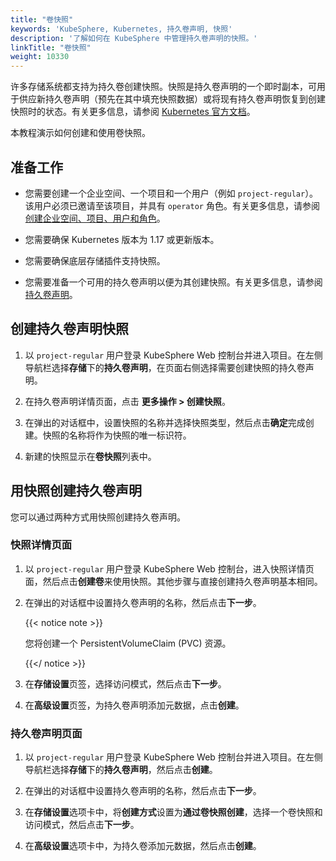 ```yaml
---
title: "卷快照"
keywords: 'KubeSphere, Kubernetes, 持久卷声明, 快照'
description: '了解如何在 KubeSphere 中管理持久卷声明的快照。'
linkTitle: "卷快照"
weight: 10330
---
```


许多存储系统都支持为持久卷创建快照。快照是持久卷声明的一个即时副本，可用于供应新持久卷声明（预先在其中填充快照数据）或将现有持久卷声明恢复到创建快照时的状态。有关更多信息，请参阅 [Kubernetes 官方文档](https://kubernetes.io/zh/docs/concepts/storage/volume-snapshots/)。

本教程演示如何创建和使用卷快照。

## 准备工作

- 您需要创建一个企业空间、一个项目和一个用户（例如 `project-regular`）。该用户必须已邀请至该项目，并具有 `operator` 角色。有关更多信息，请参阅[创建企业空间、项目、用户和角色](../../../quick-start/create-workspace-and-project/)。

- 您需要确保 Kubernetes 版本为 1.17 或更新版本。

- 您需要确保底层存储插件支持快照。

- 您需要准备一个可用的持久卷声明以便为其创建快照。有关更多信息，请参阅[持久卷声明](../volumes/)。

## 创建持久卷声明快照

1. 以 `project-regular` 用户登录 KubeSphere Web 控制台并进入项目。在左侧导航栏选择**存储**下的**持久卷声明**，在页面右侧选择需要创建快照的持久卷声明。

2. 在持久卷声明详情页面，点击 **更多操作 > 创建快照**。

3. 在弹出的对话框中，设置快照的名称并选择快照类型，然后点击**确定**完成创建。快照的名称将作为快照的唯一标识符。

4. 新建的快照显示在**卷快照**列表中。


## 用快照创建持久卷声明

您可以通过两种方式用快照创建持久卷声明。

### 快照详情页面

1. 以 `project-regular` 用户登录 KubeSphere Web 控制台，进入快照详情页面，然后点击**创建卷**来使用快照。其他步骤与直接创建持久卷声明基本相同。

2. 在弹出的对话框中设置持久卷声明的名称，然后点击**下一步**。

   {{< notice note >}}

   您将创建一个 PersistentVolumeClaim (PVC) 资源。

   {{</ notice >}} 

3. 在**存储设置**页签，选择访问模式，然后点击**下一步**。

4. 在**高级设置**页签，为持久卷声明添加元数据，点击**创建**。

### 持久卷声明页面

1. 以 `project-regular` 用户登录 KubeSphere Web 控制台并进入项目。在左侧导航栏选择**存储**下的**持久卷声明**，然后点击**创建**。

2. 在弹出的对话框中设置持久卷声明的名称，然后点击**下一步**。

3. 在**存储设置**选项卡中，将**创建方式**设置为**通过卷快照创建**，选择一个卷快照和访问模式，然后点击**下一步**。

4. 在**高级设置**选项卡中，为持久卷添加元数据，然后点击**创建**。